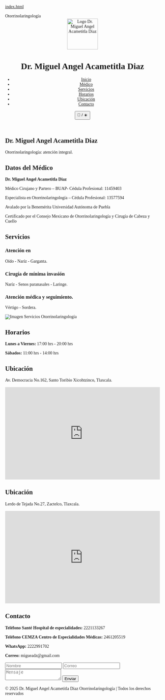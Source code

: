 [index.html](https://github.com/user-attachments/files/22436635/index.html)
<!DOCTYPE html>
<html lang="es" class="transition-colors duration-500">
<head>
  <meta charset="UTF-8">
  <meta name="viewport" content="width=device-width, initial-scale=1.0">
  <title> Dr. Miguel Angel Acametitla Diaz </title>
  <subtitle>Otorrinolaringología</subtitle>
  <script src="https://cdn.tailwindcss.com"></script>
  <link rel="stylesheet" href="https://cdnjs.cloudflare.com/ajax/libs/font-awesome/6.5.0/css/all.min.css">
  <!-- Tipografía elegante -->
  <link href="https://fonts.googleapis.com/css2?family=Playfair+Display:wght@400;600;700&display=swap" rel="stylesheet">
  <style>
    body, header, section, footer {
      transition: all 0.4s ease-in-out;
    }
    body {
      font-family: 'Playfair Display', serif;
    }
  </style>
  <script>
    function toggleDarkMode() {
      document.documentElement.classList.toggle('dark');
    }
  </script>
</head>
<body class="bg-gray-50 text-gray-900 dark:bg-black dark:text-gray-100">
  <!-- Header -->
  <header class="bg-black text-white p-6 shadow-lg">
    <div class="max-w-7xl mx-auto flex flex-col md:flex-row justify-between items-center">
      <!-- Logo -->
      <div class="flex items-center gap-3">
        <img src="https://drive.google.com/uc?export=view&id=10okANm_OF7GfGJLh7xJkXxUQj1MVn75m" 
             alt="Logo Dr. Miguel Angel Acametitla Diaz" width="100" height="100" class="drop-shadow-lg">
        <h1 class="text-3xl font-bold">Dr. Miguel Angel Acametitla Diaz</h1>
      </div>
      <!-- Menú -->
      <nav class="mt-4 md:mt-0 flex items-center gap-6">
        <ul class="flex flex-wrap gap-6 text-lg">
          <li><a href="#inicio" class="hover:text-gray-300">Inicio</a></li>
          <li><a href="#medico" class="hover:text-gray-300">Médico</a></li>
          <li><a href="#servicios" class="hover:text-gray-300">Servicios</a></li>
          <li><a href="#horarios" class="hover:text-gray-300">Horarios</a></li>
          <li><a href="#ubicacion" class="hover:text-gray-300">Ubicación</a></li>
          <li><a href="#contacto" class="hover:text-gray-300">Contacto</a></li>
        </ul>
        <!-- Botón dark mode -->
        <button onclick="toggleDarkMode()" class="ml-4 bg-gray-800 text-white px-3 py-2 rounded-lg hover:bg-gray-600 dark:bg-white dark:text-black dark:hover:bg-gray-200 transition">
          🌙 / ☀️
        </button>
      </nav>
    </div>
  </header>

  <!-- Hero -->
  <section id="inicio" class="bg-gray-100 dark:bg-gray-900 py-20 text-center">
    <h2 class="text-4xl font-bold text-gray-900 dark:text-gray-200">Dr. Miguel Angel Acametitla Diaz</h2>
    <p class="mt-4 text-lg text-gray-700 dark:text-gray-300 max-w-2xl mx-auto">
      Otorrinolaringología: atención integral.
    </p>
  </section>

  <!-- Datos del Médico -->
  <section id="medico" class="max-w-6xl mx-auto py-16 px-6">
    <h2 class="text-3xl font-bold text-gray-900 dark:text-gray-200 mb-6 border-b-4 border-gray-400 pb-2">Datos del Médico</h2>
    <div class="bg-white dark:bg-gray-900 rounded-2xl shadow-lg p-8">
      <p class="text-lg"><b>Dr. Miguel Angel Acametitla Diaz</b></p>
      <p>Médico Cirujano y Partero – BUAP- Cédula Profesional: 11459403</p>
      <p>Especialista en Otorrinolaringología – Cédula Profesional: 13577594</p>
      <p>Avalado por la Benemérita Universidad Autónoma de Puebla</p>
      <p>Certificado por el Consejo Mexicano de Otorrinolaringología y Cirugía de Cabeza y Cuello</p>
    </div>
  </section>

  <!-- Servicios -->
  <section id="servicios" class="bg-gray-50 dark:bg-gray-950 py-16 px-6">
    <div class="max-w-6xl mx-auto">
      <h2 class="text-3xl font-bold text-gray-900 dark:text-gray-200 mb-6 border-b-4 border-gray-400 pb-2">Servicios</h2>
      <div class="grid md:grid-cols-2 lg:grid-cols-3 gap-8">
        <div class="bg-white dark:bg-gray-900 p-6 rounded-xl shadow hover:shadow-xl transition">
          <h3 class="text-xl font-semibold mb-2">Atención en</h3>
          <p>Oído - Naríz - Garganta.</p>
        </div>
        <div class="bg-white dark:bg-gray-900 p-6 rounded-xl shadow hover:shadow-xl transition">
          <h3 class="text-xl font-semibold mb-2">Cirugía de mínima invasión</h3>
          <p>Naríz - Senos paranasales - Laringe.</p>
        </div>
        <div class="bg-white dark:bg-gray-900 p-6 rounded-xl shadow hover:shadow-xl transition">
          <h3 class="text-xl font-semibold mb-2">Atención médica y seguimiento.</h3>
          <p>Vértigo - Sordera.</p>
        </div>
        <!-- Imagen independiente -->
        <div class="bg-white dark:bg-gray-900 p-6 rounded-xl shadow hover:shadow-xl transition flex justify-center items-center">
          <img src="https://drive.google.com/uc?export=view&id=1GUxeWcPK2NRcp77H-RORZFtK2pFt0MuZ" 
               alt="Imagen Servicios Otorrinolaringología" class="rounded-lg shadow-lg max-h-64 object-contain">
        </div>
      </div>
    </div>
  </section>

  <!-- Horarios -->
  <section id="horarios" class="max-w-6xl mx-auto py-16 px-6">
    <h2 class="text-3xl font-bold text-gray-900 dark:text-gray-200 mb-6 border-b-4 border-gray-400 pb-2">Horarios</h2>
    <div class="bg-white dark:bg-gray-900 rounded-2xl shadow-lg p-8 text-lg">
      <p><b>Lunes a Viernes:</b> 17:00 hrs - 20:00 hrs</p>
      <p><b>Sábados:</b> 11:00 hrs - 14:00 hrs</p>
    </div>
  </section>

  <!-- Ubicación Santé Hospital de Especialidades -->
  <section id="ubicacion" class="bg-gray-100 dark:bg-gray-950 py-16 px-6">
    <div class="max-w-6xl mx-auto">
      <h2 class="text-3xl font-bold text-gray-900 dark:text-gray-200 mb-6 border-b-4 border-gray-400 pb-2">Ubicación</h2>
      <p class="mb-4 text-lg">Av. Democracia No.162, Santo Toribio Xicohtzinco, Tlaxcala.</p>
      <iframe src="https://www.google.com/maps/embed?pb=!1m18..." 
              width="100%" height="300" style="border:0;" 
              allowfullscreen="" loading="lazy" class="rounded-lg shadow"></iframe>
    </div>
  </section>

  <!-- Ubicación CEMZA Centro de Especialidades Médicas -->
  <section id="ubicacion2" class="bg-gray-100 dark:bg-gray-950 py-16 px-6">
    <div class="max-w-6xl mx-auto">
      <h2 class="text-3xl font-bold text-gray-900 dark:text-gray-200 mb-6 border-b-4 border-gray-400 pb-2">Ubicación</h2>
      <p class="mb-4 text-lg">Lerdo de Tejada No.27, Zactelco, Tlaxcala.</p>
      <iframe src="https://www.google.com/maps/embed?pb=!1m18..." 
              width="100%" height="300" style="border:0;" 
              allowfullscreen="" loading="lazy" class="rounded-lg shadow"></iframe>
    </div>
  </section>

  <!-- Contacto -->
  <section id="contacto" class="max-w-6xl mx-auto py-16 px-6">
    <h2 class="text-3xl font-bold text-gray-900 dark:text-gray-200 mb-6 border-b-4 border-gray-400 pb-2">Contacto</h2>
    <div class="grid md:grid-cols-2 gap-8">
      <div class="bg-white dark:bg-gray-900 rounded-2xl shadow-lg p-8 text-lg">
        <p><b>Teléfono Santé Hospital de especialidades:</b> 2221133267</p>
        <p><b>Teléfono CEMZA Centro de Especialidades Médicas:</b> 2461205519</p>
        <p><b>WhatsApp:</b> 2222991702</p>
        <p><b>Correo:</b> migueadz@gmail.com</p>
      </div>
      <form class="bg-white dark:bg-gray-900 rounded-2xl shadow-lg p-8 space-y-4">
        <input type="text" placeholder="Nombre" class="w-full border p-3 rounded-lg focus:outline-none focus:ring-2 focus:ring-gray-400 dark:bg-gray-800 dark:border-gray-700">
        <input type="email" placeholder="Correo" class="w-full border p-3 rounded-lg focus:outline-none focus:ring-2 focus:ring-gray-400 dark:bg-gray-800 dark:border-gray-700">
        <textarea placeholder="Mensaje" class="w-full border p-3 rounded-lg focus:outline-none focus:ring-2 focus:ring-gray-400 dark:bg-gray-800 dark:border-gray-700"></textarea>
        <button class="bg-black text-white px-6 py-3 rounded-lg hover:bg-gray-700 transition">Enviar</button>
      </form>
    </div>
  </section>

  <!-- Footer -->
  <footer class="bg-black text-white text-center p-6 mt-12">
    © 2025 Dr. Miguel Angel Acametitla Diaz Otorrinolaringología | Todos los derechos reservados
  </footer>

  <!-- Botón flotante de WhatsApp -->
  <a href="https://wa.me/522229876543" target="_blank" 
     class="fixed bottom-6 right-6 bg-green-500 text-white p-4 rounded-full shadow-lg hover:bg-green-600 transition">
    <i class="fab fa-whatsapp text-3xl"></i>
  </a>
</body>
</html>
